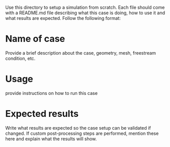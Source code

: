 Use this directory to setup a simulation from scratch. Each file should come with a README.md file describing what this case is doing, how to use it and what results are expected. Follow the following format:

# Name of case

Provide a brief description about the case, geometry, mesh, freestream condition, etc.

# Usage

provide instructions on how to run this case

# Expected results

Write what results are expected so the case setup can be validated if changed. If custom post-processing steps are performed, mention these here and explain what the results will show.